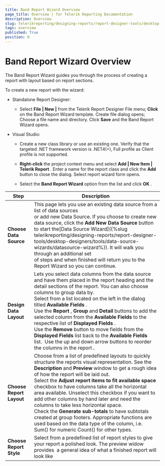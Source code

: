 ```yaml
---
title: Band Report Wizard Overview
page_title: Overview | for Telerik Reporting Documentation
description: Overview
slug: telerikreporting/designing-reports/report-designer-tools/desktop-designers/tools/report-wizards/band-report-wizard/overview
tags: overview
published: True
position: 0
---
```


# Band Report Wizard Overview



The Band Report Wizard guides you through the process of creating a report with layout based on report sections.

To create a new report with the wizard:       

* Standalone Report Designer:           

   + Select __File | New |__  from the Telerik Report Designer File menu;               __Click__  on the Band Report Wizard template. Create file dialog opens;               Choose a file name and directory. Click __Save__  and the Band Report Wizard opens.               

* Visual Studio:           

   + Create a new class library or use an existing one.                 Verify that the targeted .NET framework version is .NET4(+), Full profile as Client profile is not supported.               

   + __Right-click__  the project context menu and select                 __Add | New Item | Telerik Report__ .                 Enter a name for the report class and click the __Add__  button to close the dialog. Select report wizard form opens.               

   + Select the __Band Report Wizard__  option from the list and click __OK__ .               


|  __Step__  |  __Description__  |
| ------ | ------ |
| __Choose Data Source__ |This page lets you use an existing data source from a list of data sources<br/>            or add new Data Source. If you choose to create new data source, click the __Add New Data Source__ button to start the[Data Source Wizard]({%slug telerikreporting/designing-reports/report-designer-tools/desktop-designers/tools/data-source-wizards/datasource-wizard%}). It will walk you through an additional set<br/>            of steps and when finished will return you to the Report Wizard so you can continue.|
| __Design Data Layout__ |Lets you select data columns from the data source and have them placed in the report heading and the detail sections of the report. You can also choose columns to group data by.<br/>            Select from a list located on the left in the dialog titled __Available Fields__ .<br/>            Use the __Report__ , __Group__ and __Detail__ buttons to add the selected column from the __Available Fields__ to the respective list of __Displayed Fields__ .<br/>            Use the __Remove__ button to move fields from the __Displayed Fields__ list back to the __Available Fields__ list.  Use the up and down arrow buttons to reorder the columns in the report __.__ |
| __Choose Report Layout__ |Choose from a list of predefined layouts to quickly structure the reports visual representation. See the __Description__ and __Preview__ window to get a rough idea of how the report will be laid out.<br/>            Select the __Adjust report items to fit available space__ checkbox to have columns take all the horizontal area available. Unselect this checkbox if you want to add other columns by hand later and need the columns to take less horizontal space.<br/>            Check the __Generate sub-totals__ to have subtotals created at group footers. Appropriate functions are used based on the data type of the column, i.e. Sum() for numeric Count() for other types.|
| __Choose Report Style__ |Select from a predefined list of report styles to give your report a polished look. The preview widow provides  a general idea of what a finished report will look like|



